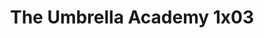 ---
layout: episodios
title: "The Umbrella Academy 1x03"
url_serie_padre: 'the-umbrella-academy/temporada-1'
category: 'series'
capitulo: 'yes'
anio: '2019'
prev: 'capitulo-2'
proximo: 'capitulo-4'
sandbox: allow-same-origin allow-forms
idioma: 'Latino'
calidad: 'Full HD'
reproductores_fembed: ["https://feurl.com/v/7yowjwmzxvj","Latino","https://feurl.com/v/8g9zjg53yod","Latino","https://feurl.com/v/pmv5pmwge89","Latino"]
reproductor: fembed
clasificacion: '+10'
tags:
- Ciencia-Ficcion
---